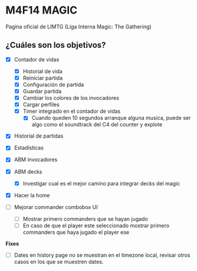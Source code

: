 # M4F14 MAGIC

Pagina oficial de LIMTG (Liga Interna Magic: The Gathering)

## ¿Cuáles son los objetivos?

- [x] Contador de vidas
  - [x] Historial de vida
  - [x] Reiniciar partida
  - [x] Configuración de partida
  - [x] Guardar partida
  - [x] Cambiar los colores de los invocadores
  - [x] Cargar perfiles
  - [x] Timer integrado en el contador de vidas
    - [x] Cuando queden 10 segundos arranque alguna musica, puede ser algo como el soundtrack del C4 del counter y explote
- [x] Historial de partidas
- [x] Estadísticas
- [x] ABM invocadores
- [x] ABM decks
  - [x] Investigar cual es el mejor camino para integrar decks del magic
- [x] Hacer la home

- [ ] Mejorar commander combobox UI
  - [ ] Mostrar primero commanders que se hayan jugado
  - [ ] En caso de que el player este seleccionado mostrar primero commanders que haya jugado el player ese

**Fixes**

- [ ] Dates en history page no se muestran en el timezone local, revisar otros casos en los que se muestren dates.
